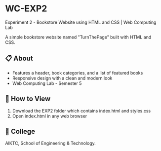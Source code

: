 # WC-EXP2
Experiment 2 - Bookstore Website using HTML and CSS | Web Computing Lab

A simple bookstore website named "TurnThePage" built with HTML and CSS.

## 📋 About
- Features a header, book categories, and a list of featured books
- Responsive design with a clean and modern look
- Web Computing Lab - Semester 5

## 🚀 How to View
1. Download the EXP2 folder which contains index.html and styles.css
2. Open index.html in any web browser

## 🏫 College
AIKTC, School of Engineering & Technology.

